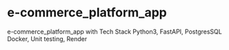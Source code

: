 # e-commerce_platform_app
e-commerce_platform_app  with Tech Stack  Python3, FastAPI, PostgresSQL Docker, Unit testing, Render

